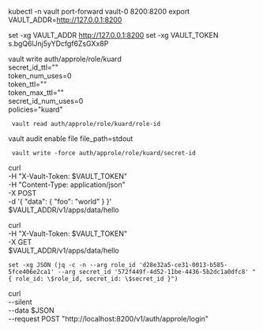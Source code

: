 
kubectl -n vault port-forward vault-0 8200:8200
export VAULT_ADDR=http://127.0.0.1:8200

set -xg VAULT_ADDR http://127.0.0.1:8200
set -xg VAULT_TOKEN s.bgQ6lJnj5yYDcfgf6ZsGXx8P

vault write auth/approle/role/kuard \
    secret_id_ttl="" \
    token_num_uses=0 \
    token_ttl="" \
    token_max_ttl="" \
    secret_id_num_uses=0 \
    policies="kuard"

     vault read auth/approle/role/kuard/role-id

vault audit enable file file_path=stdout

     vault write -force auth/approle/role/kuard/secret-id

curl \
    -H "X-Vault-Token: $VAULT_TOKEN" \
    -H "Content-Type: application/json" \
    -X POST \
    -d '{ "data": { "foo": "world" } }' \
    $VAULT_ADDR/v1/apps/data/hello

curl \
    -H "X-Vault-Token: $VAULT_TOKEN" \
    -X GET \
    $VAULT_ADDR/v1/apps/data/hello
    
    
    
    set -xg JSON (jq -c -n --arg role_id 'd28e32a5-ce31-0013-b585-5fce406e2ca1' --arg secret_id '572f449f-4d52-11be-4436-5b2dc1a0dfc8' "{ role_id: \$role_id, secret_id: \$secret_id }")

curl \
          --silent \
          --data $JSON \
  --request POST "http://localhost:8200/v1/auth/approle/login"
